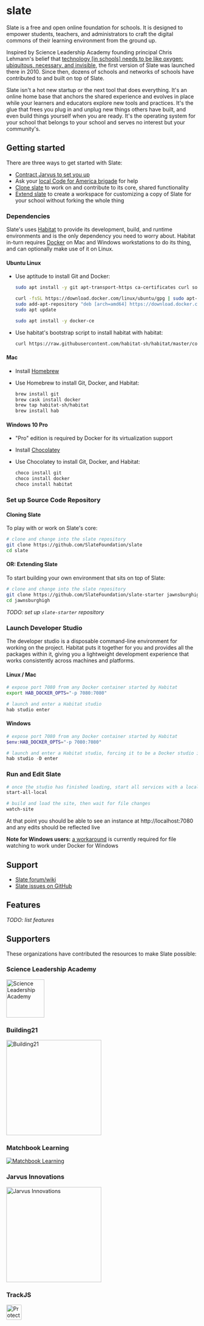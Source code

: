 # slate

Slate is a free and open online foundation for schools. It is designed to empower students, teachers, and administrators to craft the digital commons of their learning environment from the ground up.

Inspired by Science Leadership Academy founding principal Chris Lehmann's belief that [technology \[in schools\] needs to be like oxygen: ubiquitous, necessary, and invisible](https://www.youtube.com/watch?v=RUWzQYLqLLg), the first version of Slate was launched there in 2010. Since then, dozens of schools and networks of schools have contributed to and built on top of Slate.

Slate isn't a hot new startup or the next tool that does everything. It's an online home base that anchors the shared experience and evolves in place while your learners and educators explore new tools and practices. It's the glue that frees you plug in and unplug new things others have built, and even build things yourself when you are ready. It's the operating system for your school that belongs to your school and serves no interest but your community's.

## Getting started

There are three ways to get started with Slate:

- [Contract Jarvus to set you up](https://jarv.us/education)
- Ask your [local Code for America brigade](http://brigade.codeforamerica.org/) for help
- [Clone slate](#cloning-slate) to work on and contribute to its core, shared functionality
- [Extend slate](#extending-slate) to create a workspace for customizing a copy of Slate for your school without forking the whole thing

### Dependencies

Slate's uses [Habitat](https://www.habitat.sh/) to provide its development, build, and runtime environments and is the only dependency you need to worry about. Habitat in-turn requires [Docker](https://www.docker.com/) on Mac and Windows workstations to do its thing, and can optionally make use of it on Linux.

#### Ubuntu Linux

- Use aptitude to install Git and Docker:

    ```bash
    sudo apt install -y git apt-transport-https ca-certificates curl software-properties-common

    curl -fsSL https://download.docker.com/linux/ubuntu/gpg | sudo apt-key add -
    sudo add-apt-repository "deb [arch=amd64] https://download.docker.com/linux/ubuntu bionic stable"
    sudo apt update

    sudo apt install -y docker-ce
    ```

- Use habitat's bootstrap script to install habitat with habitat:

    ```bash
    curl https://raw.githubusercontent.com/habitat-sh/habitat/master/components/hab/install.sh | sudo bash
    ```

#### Mac

- Install [Homebrew](https://brew.sh/)
- Use Homebrew to install Git, Docker, and Habitat:

    ```bash
    brew install git
    brew cask install docker
    brew tap habitat-sh/habitat
    brew install hab
    ```

#### Windows 10 Pro

- "Pro" edition is required by Docker for its virtualization support
- Install [Chocolatey](https://chocolatey.org/)
- Use Chocolatey to install Git, Docker, and Habitat:

    ```powershell
    choco install git
    choco install docker
    choco install habitat
    ```

### Set up Source Code Repository

#### Cloning Slate

To play with or work on Slate's core:

```bash
# clone and change into the slate repository
git clone https://github.com/SlateFoundation/slate
cd slate
```

#### OR: Extending Slate

To start building your own environment that sits on top of Slate:

```bash
# clone and change into the slate repository
git clone https://github.com/SlateFoundation/slate-starter jawnsburghigh
cd jawnsburghigh
```

*TODO: set up `slate-starter` repository*

### Launch Developer Studio

The developer studio is a disposable command-line environment for working on the project. Habitat puts it together for you and provides all the packages within it, giving you a lightweight development experience that works consistently across machines and platforms.

#### Linux / Mac

```bash
# expose port 7080 from any Docker container started by Habitat
export HAB_DOCKER_OPTS="-p 7080:7080"

# launch and enter a Habitat studio
hab studio enter
```

#### Windows

```powershell
# expose port 7080 from any Docker container started by Habitat
$env:HAB_DOCKER_OPTS="-p 7080:7080"

# launch and enter a Habitat studio, forcing it to be a Docker studio instead a Windows native studio
hab studio -D enter
```

### Run and Edit Slate

```bash
# once the studio has finished loading, start all services with a local database
start-all-local

# build and load the site, then wait for file changes
watch-site
```

At that point you should be able to see an instance at http://localhost:7080 and any edits should be reflected live

**Note for Windows users:** [a workaround](https://gist.github.com/themightychris/8a016e655160598ede29b2cac7c04668) is currently required for file watching to work under Docker for Windows

## Support

- [Slate forum/wiki](http://forum.slate.is/)
- [Slate issues on GitHub](https://github.com/SlateFoundation/slate/issues)

## Features

*TODO: list features*

## Supporters

These organizations have contributed the resources to make Slate possible:

### Science Leadership Academy

[<img alt="Science Leadership Academy" src="http://scienceleadership.org/img/logo.png" width="100">](http://scienceleadership.org)

### Building21

[<img alt="Building21" src="http://www.b-21.org/wp-content/uploads/2014/08/logo.png" width="250">](http://b-21.org)

### Matchbook Learning

[<img alt="Matchbook Learning" src="http://www.matchbooklearning.com/images/static/logo.png">](http://matchbooklearning.com)

### Jarvus Innovations

[<img alt="Jarvus Innovations" src="http://jarv.us/img/jarvus-logo.svg" width="250">](http://jarv.us)

### TrackJS

[<img src="https://trackjs.com/assets/external/badge.gif" height="40px" alt="Protected by TrackJS JavaScript Error Monitoring" style="border-radius:2px;">](https://trackjs.com/?utm_source=badges)
